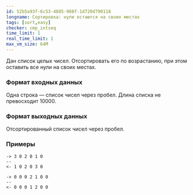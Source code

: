 ```yaml
---
id: 52b5a93f-6c53-4885-988f-1d720d790118
longname: Сортировка: нули остаются на своих местах
tags: [sort,easy]
checker: cmp_intseq
time_limit: 1
real_time_limit: 1
max_vm_size: 64M
---
```


Дан список целых чисел. Отсортировать его по возрастанию, при этом оставить все нули на своих местах.

### Формат входных данных

Одна строка — список чисел через пробел. Длина списка не превосходит 10000.

### Формат выходных данных

Отсортированный список чисел через пробел.

### Примеры

```
-> 3 0 2 0 1 0
--
<- 1 0 2 0 3 0
```

```
-> 0 0 0 2 1 0 0
--
<- 0 0 0 1 2 0 0
```
